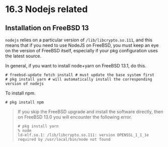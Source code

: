 # 16.3 Nodejs related

## Installation on FreeBSD 13

`nodejs` relies on a particular version of `/lib/libcrypto.so.111`, and this means that if you need to use NodeJS on FreeBSD, you must keep an eye on the version of FreeBSD itself, especially if your pkg configuration uses the latest source.

In general, if you want to install node+yarn on FreeBSD 13.1, do this.

```
# freebsd-update fetch install # must update the base system first
# pkg install yarn # will automatically install the corresponding version of nodejs
```

To install npm.

```
# pkg install npm
```

> If you skip the FreeBSD upgrade and install the software directly, then on FreeBSD 13.0 you will encounter the following error.
>
>```
># pkg install yarn
>% node
>ld-elf.so.1: /lib/libcrypto.so.111: version OPENSSL_1_1_1e required by /usr/local/bin/node not found
>```


